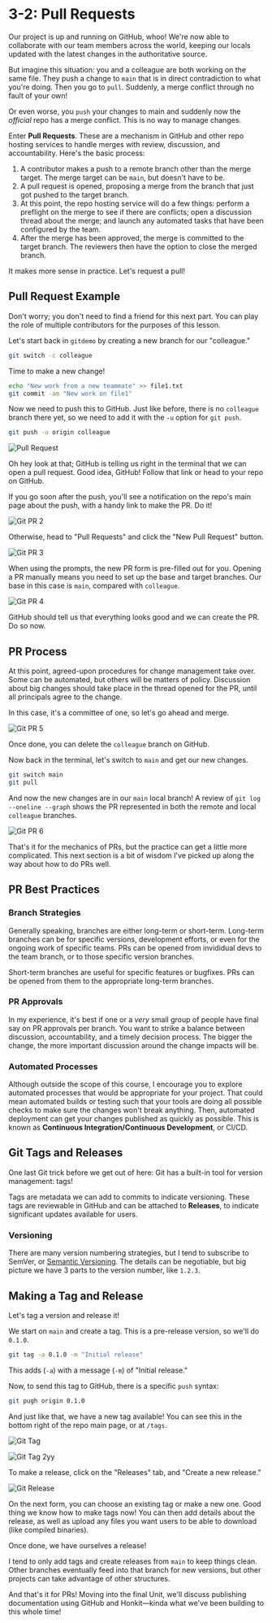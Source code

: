# 3-2: Pull Requests

Our project is up and running on GitHub, whoo! We're now able to collaborate with our team members across the world, keeping our locals updated with the latest changes in the authoritative source.

But imagine this situation: you and a colleague are both working on the same file. They push a change to `main` that is in direct contradiction to what you're doing. Then you go to `pull`. Suddenly, a merge conflict through no fault of your own!

Or even worse, you `push` your changes to main and suddenly now the _official_ repo has a merge conflict. This is no way to manage changes.

Enter **Pull Requests**. These are a mechanism in GitHub and other repo hosting services to handle merges with review, discussion, and accountability. Here's the basic process:

1. A contributor makes a push to a remote branch other than the merge target. The merge target can be `main`, but doesn't have to be.
2. A pull request is opened, proposing a merge from the branch that just got pushed to the target branch.
3. At this point, the repo hosting service will do a few things: perform a preflight on the merge to see if there are conflicts; open a discussion thread about the merge; and launch any automated tasks that have been configured by the team.
4. After the merge has been approved, the merge is committed to the target branch. The reviewers then have the option to close the merged branch.

It makes more sense in practice. Let's request a pull!

## Pull Request Example

Don't worry; you don't need to find a friend for this next part. You can play the role of multiple contributors for the purposes of this lesson.

Let's start back in `gitdemo` by creating a new branch for our "colleague."

```bash
git switch -c colleague
```

Time to make a new change!

```bash
echo "New work from a new teammate" >> file1.txt
git commit -am "New work on file1"
```

Now we need to push this to GitHub. Just like before, there is no `colleague` branch there yet, so we need to add it with the `-u` option for `git push`.

```bash
git push -u origin colleague
```

![Pull Request](/img/git-pr-1.png)

Oh hey look at that; GitHub is telling us right in the terminal that we can open a pull request. Good idea, GitHub! Follow that link or head to your repo on GitHub.

If you go soon after the push, you'll see a notification on the repo's main page about the push, with a handy link to make the PR. Do it!

![Git PR 2](/img/git-pr-2.png)

Otherwise, head to "Pull Requests" and click the "New Pull Request" button.

![Git PR 3](/img/git-pr-3.png)

When using the prompts, the new PR form is pre-filled out for you. Opening a PR manually means you need to set up the base and target branches. Our base in this case is `main`, compared with `colleague`.

![Git PR 4](/img/git-pr-4.png)

GitHub should tell us that everything looks good and we can create the PR. Do so now.


## PR Process

At this point, agreed-upon procedures for change management take over. Some can be automated, but others will be matters of policy. Discussion about big changes should take place in the thread opened for the PR, until all principals agree to the change. 

In this case, it's a committee of one, so let's go ahead and merge.

![Git PR 5](/img/git-pr-5.png)

Once done, you can delete the `colleague` branch on GitHub.

Now back in the terminal, let's switch to `main` and get our new changes.

```bash
git switch main
git pull
```

And now the new changes are in our `main` local branch! A review of `git log --oneline --graph` shows the PR represented in both the remote and local `colleague` branches.

![Git PR 6](/img/git-pr-6.png)

That's it for the mechanics of PRs, but the practice can get a little more complicated. This next section is a bit of wisdom I've picked up along the way about how to do PRs well. 

## PR Best Practices

### Branch Strategies

Generally speaking, branches are either long-term or short-term. Long-term branches can be for specific versions, development efforts, or even for the ongoing work of specific teams. PRs can be opened from invididual devs to the team branch, or to those specific version branches.

Short-term branches are useful for specific features or bugfixes. PRs can be opened from them to the appropriate long-term branches.

### PR Approvals

In my experience, it's best if one or a _very_ small group of people have final say on PR approvals per branch. You want to strike a balance between discussion, accountability, and a timely decision process. The bigger the change, the more important discussion around the change impacts will be.

### Automated Processes

Although outside the scope of this course, I encourage you to explore automated processes that would be appropriate for your project. That could mean automated builds or testing such that your tools are doing all possible checks to make sure the changes won't break anything. Then, automated deployment can get your changes published as quickly as possible. This is known as **Continuous Integration/Continuous Development**, or CI/CD. 

## Git Tags and Releases

One last Git trick before we get out of here: Git has a built-in tool for version management: tags!

Tags are metadata we can add to commits to indicate versioning. These tags are reviewable in GitHub and can be attached to **Releases**, to indicate significant updates available for users.

### Versioning

There are many version numbering strategies, but I tend to subscribe to SemVer, or [Semantic Versioning](https://semver.org). The details can be negotiable, but big picture we have 3 parts to the version number, like `1.2.3`. 

## Making a Tag and Release

Let's tag a version and release it!

We start on `main` and create a tag. This is a pre-release version, so we'll do `0.1.0`.

```bash
git tag -a 0.1.0 -m "Initial release"
```

This adds (`-a`) with a message (`-m`) of "Initial release."

Now, to send this tag to GitHub, there is a specific `push` syntax:

```bash
git pugh origin 0.1.0
```

And just like that, we have a new tag available! You can see this in the bottom right of the repo main page, or at `/tags`.


![Git Tag](/img/git-tag-1.png)

![Git Tag 2](/img/git-tag-2.png)yy

To make a release, click on the "Releases" tab, and "Create a new release."

![Git Release](/img/git-tag-3.png)

On the next form, you can choose an existing tag or make a new one. Good thing we know how to make tags now! You can then add details about the release, as well as upload any files you want users to be able to download (like compiled binaries).

Once done, we have ourselves a release!

I tend to only add tags and create releases from `main` to keep things clean. Other branches eventually feed into that branch for new versions, but other projects can take advantage of other structures.

And that's it for PRs! Moving into the final Unit, we'll discuss publishing documentation using GitHub and Honkit—kinda what we've been building to this whole time!

